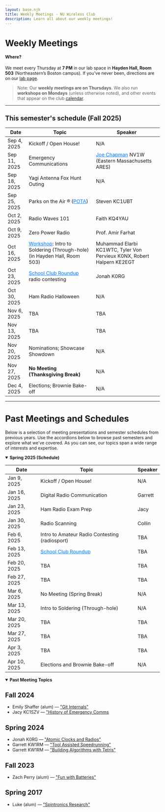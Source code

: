 ```yaml
---
layout: base.njk
title: Weekly Meetings - NU Wireless Club
description: Learn all about our weekly meetings!
---
```

<style>
  .past-meetings table a,
  .current-meetings table a {
    color: #007bff; /* blue */
    text-decoration: underline;
  }
  .past-meetings table a:hover,
  .current-meetings table a:hover {
    color: #0056b3; /* darker blue on hover */
  }
</style>


# Weekly Meetings

#### Where?
We meet every Thursday at **7 PM** in our lab space in **Hayden Hall, Room 503** (Northeastern’s Boston campus). If you’ve never been, directions are on our [lab page](/lab).

> Note: Our **weekly meetings are on Thursdays**. We also run **workshops on Mondays** (unless otherwise noted), and other events that appear on the club [calendar](https://calendar.google.com/calendar/embed?height=600&wkst=1&ctz=America%2FNew_York&showPrint=0&showNav=0&title=Wireless%20Club%20Events&mode=AGENDA&showDate=0&showTabs=0&showTz=0&src=Y18xOWIwM2YyODAyNGNiMjNmZWY5NzhkYmU2Y2JhYzM4NWRmYjgxNjVhZDRjOTA2YmM2NjQwNDYzN2IzODg0NmY4QGdyb3VwLmNhbGVuZGFyLmdvb2dsZS5jb20&color=%23F4511E).

---
## This semester's schedule (Fall 2025)

<div class="current-meetings">

| Date         | Topic                                                                                                     | Speaker |
|--------------|-----------------------------------------------------------------------------------------------------------|---------|
| Sep 4, 2025  | Kickoff / Open House!                                                                                     | N/A     |
| Sep 11, 2025 | Emergency Communications  | [Joe Chapman](https://ema.arrl.org/joe-chapman-nv1w/) NV1W (Eastern Massachusetts ARES) |
| Sep 18, 2025 | Yagi Antenna Fox Hunt Outing                                                                              | N/A     |
| Sep 25, 2025 | Parks on the Air &reg; ([POTA](https://parksontheair.com/))                                               | Steven KC1UBT |
| Oct 2, 2025  | Radio Waves 101                                                                                           | Faith KQ4YAU     |
| Oct 9, 2025  | Zero Power Radio                                                                                          | Prof. Amir Farhat     |
| Oct 16, 2025 | [Workshop](/workshop): Intro to Soldering (Through-hole) (in Hayden Hall, Room 503)                       | Muhammad Elarbi KC1WTC, Tyler Von Pervieux K0NX, Robert Halpern KE2EGT |
| Oct 23, 2025 | [School Club Roundup](https://www.arrl.org/school-club-roundup) radio contesting                          | Jonah K0RG     |
| Oct 30, 2025 | Ham Radio Halloween                                                                                       | N/A     |
| Nov 6, 2025  | TBA                                                                                                       | TBA     |
| Nov 13, 2025 | TBA                                                                                                       | TBA     |
| Nov 20, 2025 | Nominations; Showcase Showdown                                                                            | N/A     |
| Nov 27, 2025 | **No Meeting (Thanksgiving Break)**                                                                       | N/A     |
| Dec 4, 2025  | Elections; Brownie Bake-off                                                                               | N/A     |

</div>

---
# Past Meetings and Schedules

Below is a selection of meeting presentations and semester schedules from previous years. Use the accordions below to browse past semesters and explore what we’ve covered. As you can see, our topics span a wide range of interests and expertise.

<div class="past-meetings">
<!-- ==========================================================
  NOTE: Using <details> to keep past semesters collapsible.
  Keep 'open' while editing or during launch if helpful, and
  remove 'open' later to keep the page shorter.
========================================================== -->

<details open>
  <summary><strong>Spring 2025 (Schedule)</strong></summary>

| Date           | Topic                                    | Speaker |
|----------------|------------------------------------------|---------|
| Jan 9, 2025    | Kickoff / Open House!                     | N/A     |
| Jan 16, 2025   | Digital Radio Communication              | Garrett |
| Jan 23, 2025   | Ham Radio Exam Prep                      | Jacy    |
| Jan 30, 2025   | Radio Scanning                           | Collin  |
| Feb 6, 2025    | Intro to Amateur Radio Contesting (radiosport) | TBA     |
| Feb 13, 2025   | [School Club Roundup](https://www.arrl.org/school-club-roundup) | TBA     |
| Feb 20, 2025   | TBA                                      | TBA     |
| Feb 27, 2025   | TBA                                      | TBA     |
| Mar 6, 2025    | No Meeting (Spring Break)                | N/A     |
| Mar 13, 2025   | Intro to Soldering (Through-hole)        | N/A     |
| Mar 20, 2025   | TBA                                      | TBA     |
| Mar 27, 2025   | TBA                                      | TBA     |
| Apr 3, 2025    | TBA                                      | TBA     |
| Apr 10, 2025   | Elections and Brownie Bake-off           | N/A     |

</details>

<details open>
  <summary><strong>Past Meeting Topics</strong></summary>

## Fall 2024
- Emily Shaffer (alum) — ["Git Internals"](https://docs.google.com/presentation/d/1trErjqf4QDuJJ5eb6jARLGhlkYsCwBnb0acDn75KB2Q/edit)
- Jacy KC1SZV — ["History of Emergency Comms](https://docs.google.com/presentation/d/19NVMkX_LYDY73zFxB3l8um2hYVjurIunE6RQ6dQM-x4/edit?usp=sharing)

## Spring 2024
- Jonah K0RG — ["Atomic Clocks and Radios"](https://docs.google.com/presentation/d/1yKFlTv0Qe25XjElQckH0ni-yS3LMUG6kBEEVZIrODEc/edit?usp=sharing)
- Garrett KW1RM — ["Tool Assisted Speedrunning"](https://docs.google.com/presentation/d/198HvkYJcalTKT4rs-pGl4FAeypNi3agN/edit?usp=sharing&ouid=104260666525697802671&rtpof=true&sd=true)
- Garrett KW1RM — ["Building Algorithms with Tetris"](https://docs.google.com/presentation/d/1Smm2BjspoCkoKJ9sKE88KdlueDHsuUJM/edit?usp=sharing&ouid=104260666525697802671&rtpof=true&sd=true)

## Fall 2023
- Zach Perry (alum) — ["Fun with Batteries"](https://docs.google.com/presentation/d/1tlBs79ehwOf9Xg5l76ccZEFzYar4Kl28/edit?usp=sharing&ouid=104260666525697802671&rtpof=true&sd=true)

## Spring 2017
- Luke (alum) — ["Spintronics Research"](https://drive.google.com/file/d/1E_TF6VSQeLlgk_HRp-_8DLiOvWasCIZi/view?usp=sharing)

</details>
</div>
